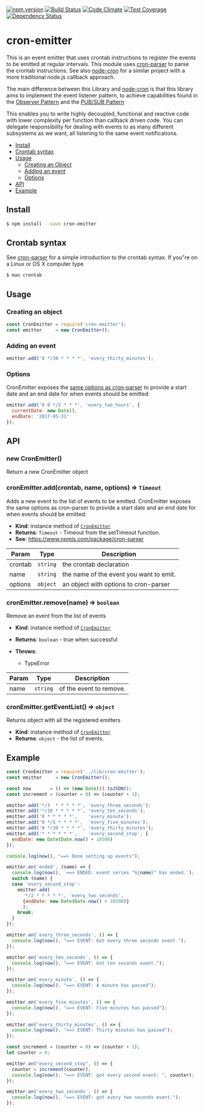 [![npm version](https://badge.fury.io/js/cron-emitter.svg)](http://badge.fury.io/js/cron-emitter)
[![Build Status](https://travis-ci.org/tfmalt/node-cron-emitter.svg?branch=master)](https://travis-ci.org/tfmalt/node-cron-emitter)
[![Code Climate](https://codeclimate.com/github/tfmalt/node-cron-emitter/badges/gpa.svg)](https://codeclimate.com/github/tfmalt/node-cron-emitter)
[![Test Coverage](https://codeclimate.com/github/tfmalt/node-cron-emitter/badges/coverage.svg)](https://codeclimate.com/github/tfmalt/node-cron-emitter)
[![Dependency Status](https://david-dm.org/tfmalt/node-cron-emitter.svg)](https://david-dm.org/tfmalt/node-cron-emitter)

# cron-emitter

This is an event emitter that uses crontab instructions to register the events
to be emitted at regular intervals. This module uses
[cron-parser](https://github.com/harrisiirak/cron-parser)
to parse the crontab instructions. See also
[node-cron](https://github.com/ncb000gt/node-cron) for a similar project with
a more traditional node.js callback approach.

The main difference between this Library and
[node-cron](https://github.com/ncb000gt/node-cron) is that this library aims
to implement the event listener pattern, to achieve capabilities found in the
[Observer Pattern](http://en.wikipedia.org/wiki/Observer_pattern) and the
[PUB/SUB Pattern](http://en.wikipedia.org/wiki/Publish%E2%80%93subscribe_pattern)

This enables you to write highly decoupled, functional and reactive code with
lower complexity per function than callback driven code. You can delegate
responsibility for dealing with events to as many different subsystems as we
want, all listening to the same event notifications.

* [Install](#Install)
* [Crontab syntax](#Crontab-syntax)
* [Usage](#Usage)
  * [Creating an Object](#Creating-an-object)
  * [Adding an event](#Adding-an-event)
  * [Options](#Options)
* [API](#API)
* [Example](#Example)

## Install
```bash
$ npm install --save cron-emitter
```

## Crontab syntax
See [cron-parser](https://github.com/harrisiirak/cron-parser) for a simple
introduction to the crontab syntax.
If you"re on a Linux or OS X computer type
```bash
$ man crontab
```

## Usage

### Creating an object
```javascript
const CronEmitter = require('cron-emitter');
const emitter     = new CronEmitter();
```

### Adding an event
```javascript
emitter.add('0 */30 * * * *', 'every_thirty_minutes');
```
### Options

CronEmitter exposes the [same options as cron-parser](https://github.com/harrisiirak/cron-parser#options) to provide
a start date and an end date for when events should be emitted:

```javascript
emitter.add('0 0 */2 * * *', 'every_two_hours', {
  currentDate: new Date(),
  endDate: '2017-05-31'
});
```

## API

<a name="new_CronEmitter_new"></a>

### new CronEmitter()
Return a new CronEmitter object

<a name="CronEmitter+add"></a>

### cronEmitter.add(crontab, name, options) ⇒ <code>Timeout</code>
Adds a new event to the list of events to be emitted.
CronEmitter exposes the same options as cron-parser to provide a
start date and an end date for when events should be emitted:

- **Kind**: instance method of <code>[CronEmitter](#CronEmitter)</code>
- **Returns**: <code>Timeout</code> - Timeout from the setTimeout function.
- **See**: https://www.npmjs.com/package/cron-parser

| Param | Type | Description |
| --- | --- | --- |
| crontab | <code>string</code> | the crontab declaration |
| name | <code>string</code> | the name of the event you want to emit. |
| options | <code>object</code> | an object with options to cron-parser |

<a name="CronEmitter+remove"></a>

### cronEmitter.remove(name) ⇒ <code>boolean</code>
Remove an event from the list of events

- **Kind**: instance method of <code>[CronEmitter](#CronEmitter)</code>
- **Returns**: <code>boolean</code> - true when successful
- **Throws**:

  - TypeError


| Param | Type | Description |
| --- | --- | --- |
| name | <code>string</code> | of the event to remove. |

<a name="CronEmitter+getEventList"></a>

### cronEmitter.getEventList() ⇒ <code>object</code>
Returns object with all the registered emitters

- **Kind**: instance method of <code>[CronEmitter](#CronEmitter)</code>
- **Returns**: <code>object</code> - the list of events.

## Example


```javascript
const CronEmitter = require('../lib/cron-emitter');
const emitter     = new CronEmitter();

const now       = () => (new Date()).toJSON();
const increment = (counter = 0) => (counter + 1);

emitter.add('*/3  * * * * *', 'every_three_seconds');
emitter.add('*/10 * * * * *', 'every_ten_seconds');
emitter.add('0 * * * * *',    'every_minute');
emitter.add('0 */5 * * * *',  'every_five_minutes');
emitter.add('0 */30 * * * *', 'every_thirty_minutes');
emitter.add('* * * * * *',    'every_second_stop', {
  endDate: new Date(Date.now() + 10500)
});

console.log(now(), "==> Done setting up events");

emitter.on('ended', (name) => {
  console.log(now(), `==> ENDED: event series "${name}" has ended.`);
  switch (name) {
  case 'every_second_stop':
    emitter.add(
      '*/2 * * * * *', 'every_two_seconds',
      {endDate: new Date(Date.now() + 10500)}
      );
    break;
  }
});

emitter.on('every_three_seconds', () => {
  console.log(now(), "==> EVENT: Got every three seconds event.");
});

emitter.on('every_ten_seconds', () => {
  console.log(now(), "==> EVENT: Got ten seconds event.");
});

emitter.on('every_minute', () => {
  console.log(now(), "==> EVENT: A minute has passed");
});

emitter.on('every_five_minutes', () => {
  console.log(now(), "==> EVENT: Five minutes has passed");
});

emitter.on('every_thirty_minutes', () => {
  console.log(now(), "==> EVENT: Thirty minutes has passed");
});

const increment = (counter = 0) => (counter + 1);
let counter = 0;

emitter.on("every_second_stop", () => {
  counter = increment(counter);
  console.log(now(), "==> EVENT: got every second event: ", counter);
});

emitter.on('every_two_seconds', () => {
  console.log(now(), "==> EVENT: got every two seconds event.");
});
```
